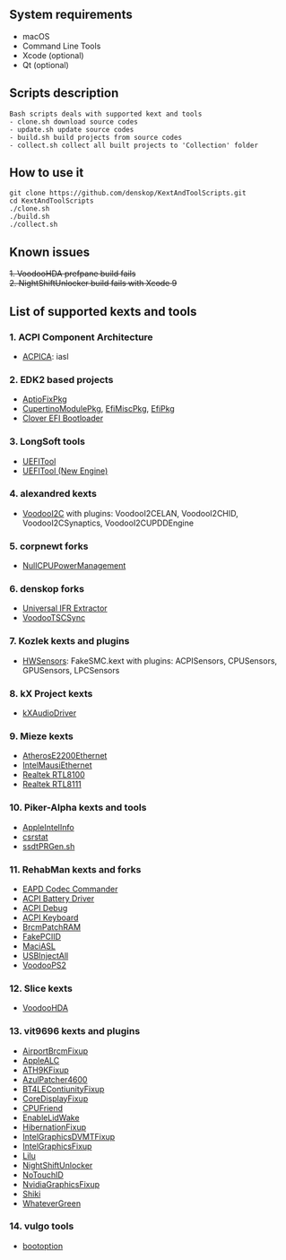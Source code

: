 ## System requirements
- macOS
- Command Line Tools
- Xcode (optional)
- Qt (optional)

## Scripts description
    Bash scripts deals with supported kext and tools
    - clone.sh download source codes
    - update.sh update source codes
    - build.sh build projects from source codes
    - collect.sh collect all built projects to 'Collection' folder

## How to use it
    git clone https://github.com/denskop/KextAndToolScripts.git
    cd KextAndToolScripts
    ./clone.sh
    ./build.sh
    ./collect.sh
 
## Known issues
~~1. VoodooHDA prefpane build fails~~<br>
~~2. NightShiftUnlocker build fails with Xcode 9~~
 
## List of supported kexts and tools

### 1. ACPI Component Architecture

- [ACPICA](https://github.com/acpica/acpica): iasl

### 2. EDK2 based projects
- [AptioFixPkg](https://github.com/vit9696/AptioFixPkg)
- [CupertinoModulePkg](https://github.com/CupertinoNet/CupertinoModulePkg), [EfiMiscPkg](https://github.com/CupertinoNet/EfiMiscPkg), [EfiPkg](https://github.com/CupertinoNet/EfiPkg)
- [Clover EFI Bootloader](https://sourceforge.net/projects/cloverefiboot)

### 3. LongSoft tools
- [UEFITool](https://github.com/LongSoft/UEFITool/tree/master)
- [UEFITool (New Engine)](https://github.com/LongSoft/UEFITool/tree/new_engine)

### 4. alexandred kexts
- [VoodooI2C](https://github.com/alexandred/VoodooI2C)
with plugins: VoodooI2CELAN, VoodooI2CHID, VoodooI2CSynaptics, VoodooI2CUPDDEngine

### 5. corpnewt forks
- [NullCPUPowerManagement](https://github.com/corpnewt/NullCPUPowerManagement)

### 6. denskop forks
- [Universal IFR Extractor](https://github.com/denskop/Universal-IFR-Extractor)
- [VoodooTSCSync](https://github.com/denskop/VoodooTSCSync)

### 7. Kozlek kexts and plugins
- [HWSensors](https://github.com/kozlek/HWSensors): FakeSMC.kext
with plugins: ACPISensors, CPUSensors,  GPUSensors, LPCSensors

### 8. kX Project kexts
- [kXAudioDriver](https://github.com/kxproject/kx-audio-driver)

### 9. Mieze kexts
- [AtherosE2200Ethernet](https://github.com/Mieze/AtherosE2200Ethernet)
- [IntelMausiEthernet](https://github.com/Mieze/IntelMausiEthernet)
- [Realtek RTL8100](https://github.com/Mieze/RealtekRTL8100)
- [Realtek RTL8111](https://github.com/Mieze/RTL8111_driver_for_OS_X)

### 10. Piker-Alpha kexts and tools
- [AppleIntelInfo](https://github.com/Piker-Alpha/AppleIntelInfo)
- [csrstat](https://github.com/Piker-Alpha/csrstat)
- [ssdtPRGen.sh](https://github.com/Piker-Alpha/ssdtPRGen.sh)

### 11. RehabMan kexts and forks
- [EAPD Codec Commander](https://github.com/RehabMan/EAPD-Codec-Commander)
- [ACPI Battery Driver](https://github.com/RehabMan/OS-X-ACPI-Battery-Driver)
- [ACPI Debug](https://github.com/RehabMan/OS-X-ACPI-Debug)
- [ACPI Keyboard](https://github.com/RehabMan/OS-X-ACPI-Keyboard)
- [BrcmPatchRAM](https://github.com/RehabMan/OS-X-BrcmPatchRAM)
- [FakePCIID](https://github.com/RehabMan/OS-X-Fake-PCI-ID)
- [MaciASL](https://github.com/RehabMan/OS-X-MaciASL-patchmatic)
- [USBInjectAll](https://github.com/RehabMan/OS-X-USB-Inject-All)
- [VoodooPS2](https://github.com/RehabMan/OS-X-Voodoo-PS2-Controller)

### 12. Slice kexts
- [VoodooHDA](https://sourceforge.net/projects/voodoohda/)

### 13. vit9696 kexts and plugins
- [AirportBrcmFixup](https://github.com/lvs1974/AirportBrcmFixup)
- [AppleALC](https://github.com/vit9696/AppleALC)
- [ATH9KFixup](https://github.com/chunnann/ATH9KFixup)
- [AzulPatcher4600](https://github.com/coderobe/AzulPatcher4600)
- [BT4LEContiunityFixup](https://github.com/lvs1974/BT4LEContiunityFixup)
- [CoreDisplayFixup](https://github.com/PMheart/CoreDisplayFixup)
- [CPUFriend](https://github.com/PMheart/CPUFriend)
- [EnableLidWake](https://github.com/syscl/EnableLidWake)
- [HibernationFixup](https://github.com/lvs1974/HibernationFixup)
- [IntelGraphicsDVMTFixup](https://github.com/BarbaraPalvin/IntelGraphicsDVMTFixup)
- [IntelGraphicsFixup](https://github.com/lvs1974/IntelGraphicsFixup)
- [Lilu](https://github.com/vit9696/Lilu)
- [NightShiftUnlocker](https://github.com/Austere-J/NightShiftUnlocker)
- [NoTouchID](https://github.com/al3xtjames/NoTouchID)
- [NvidiaGraphicsFixup](https://github.com/lvs1974/NvidiaGraphicsFixup)
- [Shiki](https://github.com/vit9696/Shiki)
- [WhateverGreen](https://github.com/vit9696/WhateverGreen)

### 14. vulgo tools
- [bootoption](https://github.com/vulgo/bootoption)
